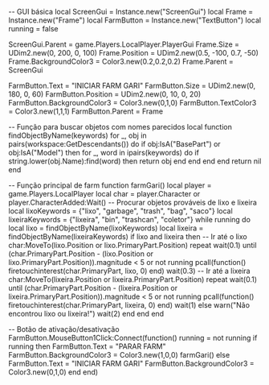 -- GUI básica
local ScreenGui = Instance.new("ScreenGui")
local Frame = Instance.new("Frame")
local FarmButton = Instance.new("TextButton")
local running = false

ScreenGui.Parent = game.Players.LocalPlayer.PlayerGui
Frame.Size = UDim2.new(0, 200, 0, 100)
Frame.Position = UDim2.new(0.5, -100, 0.7, -50)
Frame.BackgroundColor3 = Color3.new(0.2,0.2,0.2)
Frame.Parent = ScreenGui

FarmButton.Text = "INICIAR FARM GARI"
FarmButton.Size = UDim2.new(0, 180, 0, 60)
FarmButton.Position = UDim2.new(0, 10, 0, 20)
FarmButton.BackgroundColor3 = Color3.new(0,1,0)
FarmButton.TextColor3 = Color3.new(1,1,1)
FarmButton.Parent = Frame

-- Função para buscar objetos com nomes parecidos
local function findObjectByName(keywords)
    for _, obj in pairs(workspace:GetDescendants()) do
        if obj:IsA("BasePart") or obj:IsA("Model") then
            for _, word in ipairs(keywords) do
                if string.lower(obj.Name):find(word) then
                    return obj
                end
            end
        end
    end
    return nil
end

-- Função principal de farm
function farmGari()
    local player = game.Players.LocalPlayer
    local char = player.Character or player.CharacterAdded:Wait()
    -- Procurar objetos prováveis de lixo e lixeira
    local lixoKeywords = {"lixo", "garbage", "trash", "bag", "saco"}
    local lixeiraKeywords = {"lixeira", "bin", "trashcan", "coletor"}
    while running do
        local lixo = findObjectByName(lixoKeywords)
        local lixeira = findObjectByName(lixeiraKeywords)
        if lixo and lixeira then
            -- Ir até o lixo
            char:MoveTo(lixo.Position or lixo.PrimaryPart.Position)
            repeat wait(0.1) until (char.PrimaryPart.Position - (lixo.Position or lixo.PrimaryPart.Position)).magnitude < 5 or not running
            pcall(function()
                firetouchinterest(char.PrimaryPart, lixo, 0)
            end)
            wait(0.3)
            -- Ir até a lixeira
            char:MoveTo(lixeira.Position or lixeira.PrimaryPart.Position)
            repeat wait(0.1) until (char.PrimaryPart.Position - (lixeira.Position or lixeira.PrimaryPart.Position)).magnitude < 5 or not running
            pcall(function()
                firetouchinterest(char.PrimaryPart, lixeira, 0)
            end)
            wait(1)
        else
            warn("Não encontrou lixo ou lixeira!")
            wait(2)
        end
    end
end

-- Botão de ativação/desativação
FarmButton.MouseButton1Click:Connect(function()
    running = not running
    if running then
        FarmButton.Text = "PARAR FARM"
        FarmButton.BackgroundColor3 = Color3.new(1,0,0)
        farmGari()
    else
        FarmButton.Text = "INICIAR FARM GARI"
        FarmButton.BackgroundColor3 = Color3.new(0,1,0)
    end
end)
